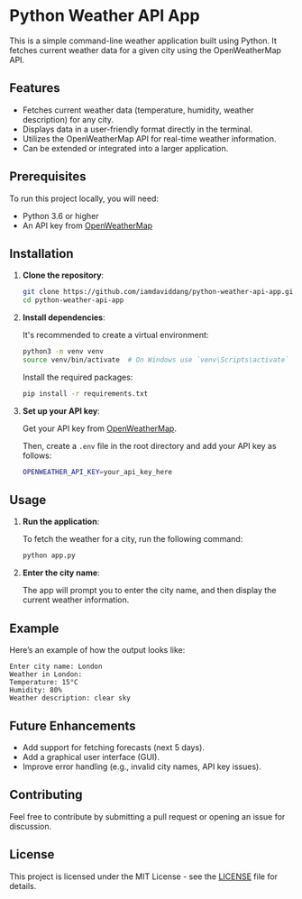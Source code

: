 
# Python Weather API App

This is a simple command-line weather application built using Python. It fetches current weather data for a given city using the OpenWeatherMap API.

## Features

- Fetches current weather data (temperature, humidity, weather description) for any city.
- Displays data in a user-friendly format directly in the terminal.
- Utilizes the OpenWeatherMap API for real-time weather information.
- Can be extended or integrated into a larger application.

## Prerequisites

To run this project locally, you will need:

- Python 3.6 or higher
- An API key from [OpenWeatherMap](https://home.openweathermap.org/users/sign_up)

## Installation

1. **Clone the repository**:

   ```bash
   git clone https://github.com/iamdaviddang/python-weather-api-app.git
   cd python-weather-api-app
   ```

2. **Install dependencies**:

   It's recommended to create a virtual environment:

   ```bash
   python3 -m venv venv
   source venv/bin/activate  # On Windows use `venv\Scripts\activate`
   ```

   Install the required packages:

   ```bash
   pip install -r requirements.txt
   ```

3. **Set up your API key**:

   Get your API key from [OpenWeatherMap](https://home.openweathermap.org/users/sign_up). 

   Then, create a `.env` file in the root directory and add your API key as follows:

   ```bash
   OPENWEATHER_API_KEY=your_api_key_here
   ```

## Usage

1. **Run the application**:

   To fetch the weather for a city, run the following command:

   ```bash
   python app.py
   ```

2. **Enter the city name**:

   The app will prompt you to enter the city name, and then display the current weather information.

## Example

Here’s an example of how the output looks like:

```
Enter city name: London
Weather in London:
Temperature: 15°C
Humidity: 80%
Weather description: clear sky
```

## Future Enhancements

- Add support for fetching forecasts (next 5 days).
- Add a graphical user interface (GUI).
- Improve error handling (e.g., invalid city names, API key issues).
  
## Contributing

Feel free to contribute by submitting a pull request or opening an issue for discussion.

## License

This project is licensed under the MIT License - see the [LICENSE](LICENSE) file for details.
